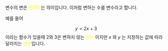 변수의 변은 <font color="#ffff00">변하다</font>는 의미입니다. 이처럼 변하는 수를 변수라고 합니다.

예를 들어

$$y = 2x + 3$$
이라는 함수가 있을때 2와 3은 변하지 않는 <font color="#ffff00">상수</font> 이지만 $x$ 와 $y$ 는 지정하는 값에 따라 달라지는 <font color="#ffff00">변수</font>입니다.